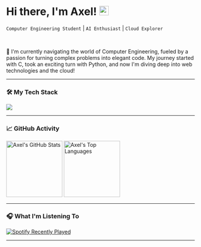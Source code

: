 <h1>Hi there, I'm Axel! <img src="https://media.giphy.com/media/hvRJCLFzcasrR4ia7z/giphy.gif" width="25px"></h1>

<p align="left">
  <code>Computer Engineering Student</code> | <code>AI Enthusiast</code> | <code>Cloud Explorer</code>
</p>

<br>

🚀 I'm currently navigating the world of Computer Engineering, fueled by a passion for turning complex problems into elegant code. My journey started with C, took an exciting turn with Python, and now I'm diving deep into web technologies and the cloud!

---

### 🛠️ My Tech Stack

<p align="left">
  <a href="https://skillicons.dev">
    <img src="https://skillicons.dev/icons?i=python,nextjs,figma,googlecloud,supabase,git,linux&theme=dark" />
  </a>
</p>

---

### 📈 GitHub Activity

<p align="left">
  <img height="150em" src="https://github-readme-stats.vercel.app/api?username=szyxxx&theme=radical&hide_border=true&include_all_commits=true&count_private=true" alt="Axel's GitHub Stats"/>
  <img height="150em" src="https://github-readme-stats.vercel.app/api/top-langs/?username=szyxxx&layout=compact&langs_count=7&theme=radical&hide_border=true" alt="Axel's Top Languages"/>
</p>

---

### 🎧 What I'm Listening To

<p align="left">
  <a href="https://open.spotify.com/user/21ychoh3xlwohzqhrclohxo2i">
    <img src="https://spotify-recently-played-readme.vercel.app/api?user=21ychoh3xlwohzqhrclohxo2i&count=5" alt="Spotify Recently Played" />
  </a>
</p>

---

<!-- Optional: Add a "Connect with me" section -->

<!-- ### 📫 Let's Connect!

<p align="center">
  <a href="[Your LinkedIn]" target="_blank"><img src="https://img.shields.io/badge/LinkedIn-0077B5?style=for-the-badge&logo=linkedin&logoColor=white" alt="LinkedIn"/></a>
  <a href="[Your Instagram]" target="_blank"><img src="https://img.shields.io/badge/Instagram-E4405F?style=for-the-badge&logo=instagram&logoColor=white" alt="Instagram"/></a>
  <!-- Add other social media links here -->
</p>


